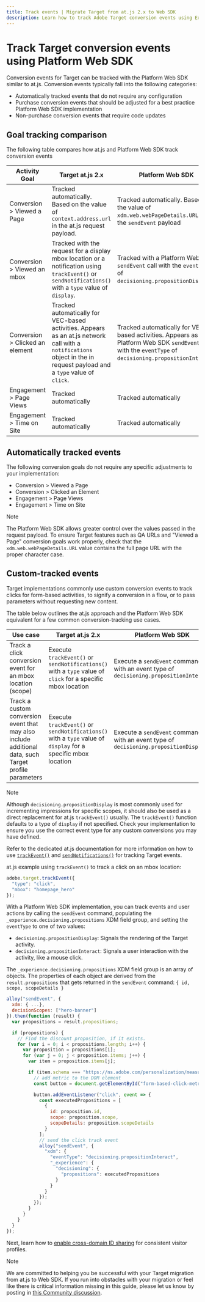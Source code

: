 ```yaml
---
title: Track events | Migrate Target from at.js 2.x to Web SDK
description: Learn how to track Adobe Target conversion events using Experience Platform Web SDK.
---
```


# Track Target conversion events using Platform Web SDK

Conversion events for Target can be tracked with the Platform Web SDK similar to at.js. Conversion events typically fall into the following categories:

* Automatically tracked events that do not require any configuration
* Purchase conversion events that should be adjusted for a best practice Platform Web SDK implementation
* Non-purchase conversion events that require code updates

## Goal tracking comparison

The following table compares how at.js and Platform Web SDK track conversion events

| Activity Goal | Target at.js 2.x | Platform Web SDK |
|---|---|---|
| Conversion > Viewed a Page | Tracked automatically. Based on the value of `context.address.url` in the at.js request payload. | Tracked automatically. Based on the value of `xdm.web.webPageDetails.URL` in the `sendEvent` payload |
| Conversion > Viewed an mbox | Tracked with the request for a display mbox location or a notification using `trackEvent()` or `sendNotifications()` with a `type` value of `display`. | Tracked with a Platform Web SDK `sendEvent` call with the `eventType` of `decisioning.propositionDisplay`.  |
| Conversion > Clicked an element | Tracked automatically for VEC-based activities. Appears as an at.js network call with a `notifications` object in the in request payload and a `type` value of `click`. | Tracked automatically for VEC-based activities. Appears as a Platform Web SDK `sendEvent` call with the `eventType` of `decisioning.propositionInteract`. |
| Engagement > Page Views | Tracked automatically | Tracked automatically |
| Engagement > Time on Site | Tracked automatically | Tracked automatically |

<!--
| Revenue > RPV, AOV, or Total Sales | Tracked based on the `orderTotal` parameter values for the specified mbox(es) | Tracked based on the `xdm.commerce.order.priceTotal` values. Its best to use the "any mbox" option in the goal setup. |
| Revenue > Orders | Tracked based on the unique `orderId` parameter values for the specified mbox(es) | Tracked based on the unique values for `xdm.commerce.order.purchaseID`. Its best to use the "any mbox" option in the goal setup. |
| Engagement > Custom Scoring | Tracked with the `mboxPageValue` parameter. Refer to the [dedicated documentation](https://experienceleague.adobe.com/docs/target/using/activities/success-metrics/capture-score.html) for more details. | Tracked with `data.__adobe.target.mboxPageValue` in the `sendEvent` payload |
-->

## Automatically tracked events

The following conversion goals do not require any specific adjustments to your implementation:

* Conversion > Viewed a Page
* Conversion > Clicked an Element
* Engagement > Page Views
* Engagement > Time on Site

>[!NOTE]
>
>The Platform Web SDK allows greater control over the values passed in the request payload. To ensure Target features such as QA URLs and "Viewed a Page" conversion goals work properly, check that the `xdm.web.webPageDetails.URL` value contains the full page URL with the proper character case. 

<!--
## Purchase conversion events

The following conversion goals are based on the order details information passed in the Platform Web SDK `sendEvent` payload:

* Revenue > Revenue per Visit (RPV)
* Revenue > Average Order Value (AOV)
* Revenue > Total Sales
* Revenue > Orders

Target at.js implementations typically use an order confirmation mbox with the `trackEvent()` or `sendNotifications()` functions to pass the order ID, order total, and a list of product IDs purchased. These methods are specific to Target.

The Platform Web SDK is a shared library for all Adobe applications and you may have other applications such as Adobe Analytics to consider. Because of this shared nature, its best send a single order confirmation call using the appropriate commerce XDM field group.

For more information and an example, refer to the tutorial section about [sending purchase parameters to Target](send-parameters.md#purchase-parameters). 
-->

## Custom-tracked events

Target implementations commonly use custom conversion events to track clicks for form-based activities, to signify a conversion in a flow, or to pass parameters without requesting new content.

The table below outlines the at.js approach and the Platform Web SDK equivalent for a few common conversion-tracking use cases.

| Use case | Target at.js 2.x | Platform Web SDK |
|---|---|---|
| Track a click conversion event for an mbox location (scope) | Execute `trackEvent()` or `sendNotifications()` with a `type` value of `click` for a specific mbox location | Execute a `sendEvent` command with an event type of `decisioning.propositionInteract` |
| Track a custom conversion event that may also include additional data, such Target profile parameters | Execute `trackEvent()` or `sendNotifications()` with a `type` value of `display` for a specific mbox location | Execute a `sendEvent` command with an event type of `decisioning.propositionDisplay` |

>[!NOTE]
>
>Although `decisioning.propositionDisplay` is most commonly used for incrementing impressions for specific scopes, it should also be used as a direct replacement for at.js `trackEvent()` usually. The `trackEvent()` function  defaults to a type of `display` if not specified. Check your implementation to ensure you use the correct event type for any custom conversions you may have defined.

Refer to the dedicated at.js documentation for more information on how to use [`trackEvent()`](https://developer.adobe.com/target/implement/client-side/atjs/atjs-functions/adobe-target-trackevent/) and [`sendNotifications()`](https://developer.adobe.com/target/implement/client-side/atjs/atjs-functions/adobe-target-sendnotifications-atjs-21/) for tracking Target events.

at.js example using `trackEvent()` to track a click on an mbox location:

```JavaScript
adobe.target.trackEvent({
  "type": "click",
  "mbox": "homepage_hero"
});
```

With a Platform Web SDK implementation, you can track events and user actions by calling the `sendEvent` command, populating the `_experience.decisioning.propositions` XDM field group, and setting the `eventType` to one of two values:

* `decisioning.propositionDisplay`: Signals the rendering of the Target activity.
* `decisioning.propositionInteract`: Signals a user interaction with the activity, like a mouse click.

The `_experience.decisioning.propositions` XDM field group is an array of objects. The properties of each object are derived from the `result.propositions` that gets returned in the `sendEvent` command: `{ id, scope, scopeDetails }`

```JavaScript
alloy("sendEvent", {
  xdm: { ...},
  decisionScopes: ["hero-banner"]
}).then(function (result) {
  var propositions = result.propositions;

  if (propositions) {
    // Find the discount proposition, if it exists.
    for (var i = 0; i < propositions.length; i++) {
      var proposition = propositions[i];
      for (var j = 0; j < proposition.items; j++) {
        var item = proposition.items[j];

        if (item.schema === "https://ns.adobe.com/personalization/measurement") {
          // add metric to the DOM element
          const button = document.getElementById("form-based-click-metric");

          button.addEventListener("click", event => {
            const executedPropositions = [
              {
                id: proposition.id,
                scope: proposition.scope,
                scopeDetails: proposition.scopeDetails
              }
            ];
            // send the click track event
            alloy("sendEvent", {
              "xdm": {
                "eventType": "decisioning.propositionInteract",
                "_experience": {
                  "decisioning": {
                    "propositions": executedPropositions
                  }
                }
              }
            });
          });
        }
      }
    }
  }
});
```

Next, learn how to [enable cross-domain ID sharing](cross-domain.md) for consistent visitor profiles.

>[!NOTE]
>
>We are committed to helping you be successful with your Target migration from at.js to Web SDK. If you run into obstacles with your migration or feel like there is critical information missing in this guide, please let us know by posting in [this Community discussion](https://experienceleaguecommunities.adobe.com/t5/adobe-experience-platform-data/tutorial-discussion-migrate-target-from-at-js-to-web-sdk/m-p/575587#M463).